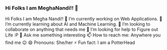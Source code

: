 ### Hi Folks I am MeghaNandi!! 👋

Hi Folks I am Megha Nandi!!
🔭 I’m currently working on Web Applications. 
🌱 I’m currently learning about AI and Machine Learning. 
👯 I’m looking to collaborate on anything that needs me 
🤔 I’m looking for help to Figure out Life :P 
💬 Ask me something interesting 
📫 How to reach me: Anywhere you find me 😉 
😄 Pronouns: She/her 
⚡ Fun fact: I am a PotterHead
